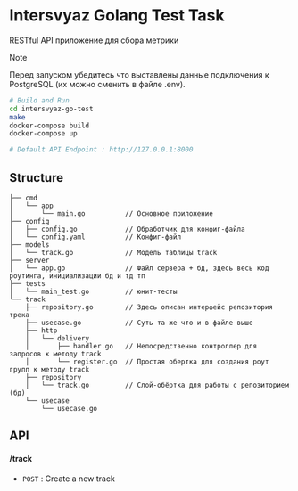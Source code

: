 # Intersvyaz Golang Test Task
RESTful API приложение для сбора метрики

> [!NOTE]
> Перед запуском убедитесь что выставлены данные подключения к PostgreSQL (их можно сменить в файле .env).

```bash
# Build and Run
cd intersvyaz-go-test
make
docker-compose build
docker-compose up

# Default API Endpoint : http://127.0.0.1:8000
```

## Structure
```
├── cmd
│   └── app
│       └── main.go          // Основное приложение
├── config
│   ├── config.go            // Обработчик для конфиг-файла
│   └── config.yaml          // Конфиг-файл
├── models
│   └── track.go             // Модель таблицы track
├── server
│   └── app.go               // Файл сервера + бд, здесь весь код роутинга, инициализации бд и тд тп
├── tests
│   └── main_test.go         // юнит-тесты
└── track
    ├── repository.go        // Здесь описан интерфейс репозитория трека
    ├── usecase.go           // Суть та же что и в файле выше
    ├── http
    │   └── delivery
    │       ├── handler.go   // Непосредственно контроллер для запросов к методу track
    │       └── register.go  // Простая обертка для создания роут групп к методу track
    ├── repository
    │   └── track.go         // Слой-обёртка для работы с репозиторием (бд)
    └── usecase
        └── usecase.go
```

## API

#### /track
* `POST` : Create a new track
